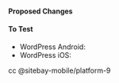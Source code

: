 #### Proposed Changes



#### To Test

<!-- Please include instructions for testing these changes on both WordPress apps.
     This can be a link to a PR in that app's repo using the proposed changes.  -->

* WordPress Android: 
* WordPress iOS: 

cc @sitebay-mobile/platform-9 
